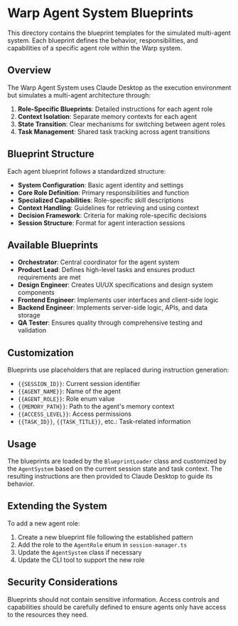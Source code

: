 # Warp Agent System Blueprints

This directory contains the blueprint templates for the simulated multi-agent system. Each blueprint defines the behavior, responsibilities, and capabilities of a specific agent role within the Warp system.

## Overview

The Warp Agent System uses Claude Desktop as the execution environment but simulates a multi-agent architecture through:

1. **Role-Specific Blueprints**: Detailed instructions for each agent role
2. **Context Isolation**: Separate memory contexts for each agent
3. **State Transition**: Clear mechanisms for switching between agent roles
4. **Task Management**: Shared task tracking across agent transitions

## Blueprint Structure

Each agent blueprint follows a standardized structure:

- **System Configuration**: Basic agent identity and settings
- **Core Role Definition**: Primary responsibilities and function
- **Specialized Capabilities**: Role-specific skill descriptions
- **Context Handling**: Guidelines for retrieving and using context
- **Decision Framework**: Criteria for making role-specific decisions
- **Session Structure**: Format for agent interaction sessions

## Available Blueprints

- **Orchestrator**: Central coordinator for the agent system
- **Product Lead**: Defines high-level tasks and ensures product requirements are met
- **Design Engineer**: Creates UI/UX specifications and design system components
- **Frontend Engineer**: Implements user interfaces and client-side logic
- **Backend Engineer**: Implements server-side logic, APIs, and data storage
- **QA Tester**: Ensures quality through comprehensive testing and validation

## Customization

Blueprints use placeholders that are replaced during instruction generation:

- `{{SESSION_ID}}`: Current session identifier
- `{{AGENT_NAME}}`: Name of the agent
- `{{AGENT_ROLE}}`: Role enum value
- `{{MEMORY_PATH}}`: Path to the agent's memory context
- `{{ACCESS_LEVEL}}`: Access permissions
- `{{TASK_ID}}`, `{{TASK_TITLE}}`, etc.: Task-related information

## Usage

The blueprints are loaded by the `BlueprintLoader` class and customized by the `AgentSystem` based on the current session state and task context. The resulting instructions are then provided to Claude Desktop to guide its behavior.

## Extending the System

To add a new agent role:

1. Create a new blueprint file following the established pattern
2. Add the role to the `AgentRole` enum in `session-manager.ts`
3. Update the `AgentSystem` class if necessary
4. Update the CLI tool to support the new role

## Security Considerations

Blueprints should not contain sensitive information. Access controls and capabilities should be carefully defined to ensure agents only have access to the resources they need.
